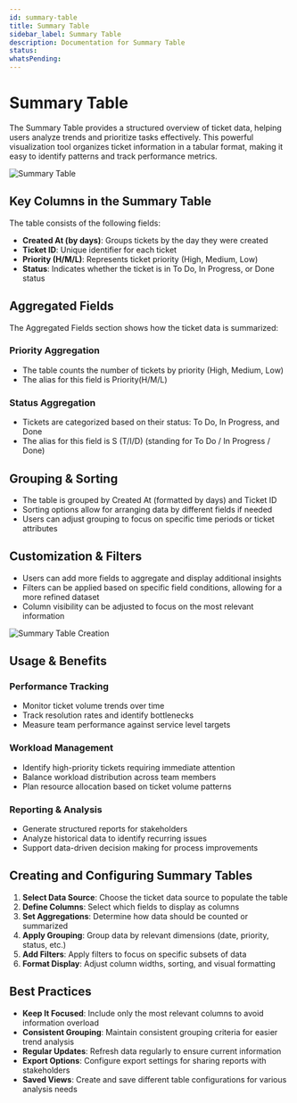 ```yaml
---
id: summary-table
title: Summary Table
sidebar_label: Summary Table
description: Documentation for Summary Table
status: 
whatsPending: 
---
```


# Summary Table

The Summary Table provides a structured overview of ticket data, helping users analyze trends and prioritize tasks effectively. This powerful visualization tool organizes ticket information in a tabular format, making it easy to identify patterns and track performance metrics.

![Summary Table](/img/Helpdesk/Summary_Table.jpg)

## Key Columns in the Summary Table

The table consists of the following fields:

- **Created At (by days)**: Groups tickets by the day they were created
- **Ticket ID**: Unique identifier for each ticket
- **Priority (H/M/L)**: Represents ticket priority (High, Medium, Low)
- **Status**: Indicates whether the ticket is in To Do, In Progress, or Done status

## Aggregated Fields

The Aggregated Fields section shows how the ticket data is summarized:

### Priority Aggregation
- The table counts the number of tickets by priority (High, Medium, Low)
- The alias for this field is Priority(H/M/L)

### Status Aggregation
- Tickets are categorized based on their status: To Do, In Progress, and Done
- The alias for this field is S (T/I/D) (standing for To Do / In Progress / Done)

## Grouping & Sorting

- The table is grouped by Created At (formatted by days) and Ticket ID
- Sorting options allow for arranging data by different fields if needed
- Users can adjust grouping to focus on specific time periods or ticket attributes

## Customization & Filters

- Users can add more fields to aggregate and display additional insights
- Filters can be applied based on specific field conditions, allowing for a more refined dataset
- Column visibility can be adjusted to focus on the most relevant information

![Summary Table Creation](/img/Helpdesk/Summary_Table_Creation.jpg)

## Usage & Benefits

### Performance Tracking
- Monitor ticket volume trends over time
- Track resolution rates and identify bottlenecks
- Measure team performance against service level targets

### Workload Management
- Identify high-priority tickets requiring immediate attention
- Balance workload distribution across team members
- Plan resource allocation based on ticket volume patterns

### Reporting & Analysis
- Generate structured reports for stakeholders
- Analyze historical data to identify recurring issues
- Support data-driven decision making for process improvements

## Creating and Configuring Summary Tables

1. **Select Data Source**: Choose the ticket data source to populate the table
2. **Define Columns**: Select which fields to display as columns
3. **Set Aggregations**: Determine how data should be counted or summarized
4. **Apply Grouping**: Group data by relevant dimensions (date, priority, status, etc.)
5. **Add Filters**: Apply filters to focus on specific subsets of data
6. **Format Display**: Adjust column widths, sorting, and visual formatting

## Best Practices

- **Keep It Focused**: Include only the most relevant columns to avoid information overload
- **Consistent Grouping**: Maintain consistent grouping criteria for easier trend analysis
- **Regular Updates**: Refresh data regularly to ensure current information
- **Export Options**: Configure export settings for sharing reports with stakeholders
- **Saved Views**: Create and save different table configurations for various analysis needs
